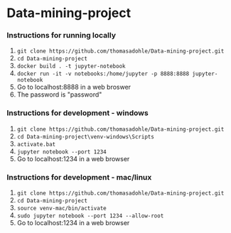 # Data-mining-project
### Instructions for running locally
1. `git clone https://github.com/thomasadohle/Data-mining-project.git`
2. `cd Data-mining-project`
3. `docker build . -t jupyter-notebook`
4. `docker run -it -v notebooks:/home/jupyter -p 8888:8888 jupyter-notebook`
5. Go to localhost:8888 in a web broswer
6. The password is "password"

### Instructions for development - windows
1. `git clone https://github.com/thomasadohle/Data-mining-project.git`
2. `cd Data-mining-project\venv-windows\Scripts`
3. `activate.bat`
4. `jupyter notebook --port 1234`
5. Go to localhost:1234 in a web browser

### Instructions for development - mac/linux 
1. `git clone https://github.com/thomasadohle/Data-mining-project.git`
2. `cd Data-mining-project`
3. `source venv-mac/bin/activate`
4. `sudo jupyter notebook --port 1234 --allow-root`
5. Go to localhost:1234 in a web browser
